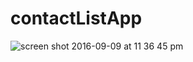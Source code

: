 # contactListApp

![screen shot 2016-09-09 at 11 36 45 pm](https://cloud.githubusercontent.com/assets/9848162/18776923/48021ec6-8121-11e6-9753-083c6a7ec77e.png)
